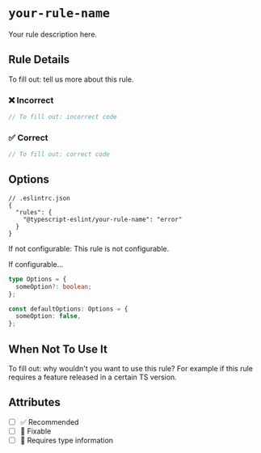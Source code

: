 # `your-rule-name`

Your rule description here.

## Rule Details

To fill out: tell us more about this rule.

<!--tabs-->

### ❌ Incorrect

```ts
// To fill out: incorrect code
```

### ✅ Correct

```ts
// To fill out: correct code
```

## Options

```jsonc
// .eslintrc.json
{
  "rules": {
    "@typescript-eslint/your-rule-name": "error"
  }
}
```

If not configurable: This rule is not configurable.

If configurable...

```ts
type Options = {
  someOption?: boolean;
};

const defaultOptions: Options = {
  someOption: false,
};
```

## When Not To Use It

To fill out: why wouldn't you want to use this rule?
For example if this rule requires a feature released in a certain TS version.

## Attributes

- [ ] ✅ Recommended
- [ ] 🔧 Fixable
- [ ] 💭 Requires type information
